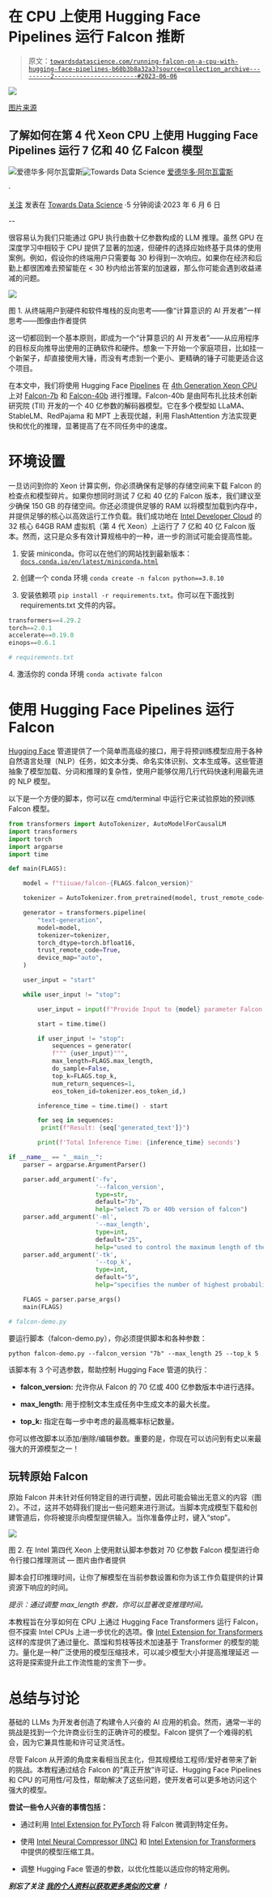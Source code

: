 # 在 CPU 上使用 Hugging Face Pipelines 运行 Falcon 推断

> 原文：[`towardsdatascience.com/running-falcon-on-a-cpu-with-hugging-face-pipelines-b60b3b8a32a3?source=collection_archive---------2-----------------------#2023-06-06`](https://towardsdatascience.com/running-falcon-on-a-cpu-with-hugging-face-pipelines-b60b3b8a32a3?source=collection_archive---------2-----------------------#2023-06-06)

![](img/344b0c93c3824c6cec55f3db8be1c23a.png)

[图片来源](https://www.freepik.com/free-photo/wild-eagle-standing-majestic-scene-generative-ai_40949970.htm#query=falcon&position=0&from_view=search&track=sph)

## 了解如何在第 4 代 Xeon CPU 上使用 Hugging Face Pipelines 运行 7 亿和 40 亿 Falcon 模型

[](https://eduand-alvarez.medium.com/?source=post_page-----b60b3b8a32a3--------------------------------)![爱德华多·阿尔瓦雷斯](https://eduand-alvarez.medium.com/?source=post_page-----b60b3b8a32a3--------------------------------)[](https://towardsdatascience.com/?source=post_page-----b60b3b8a32a3--------------------------------)![Towards Data Science](https://towardsdatascience.com/?source=post_page-----b60b3b8a32a3--------------------------------) [爱德华多·阿尔瓦雷斯](https://eduand-alvarez.medium.com/?source=post_page-----b60b3b8a32a3--------------------------------)

·

[关注](https://medium.com/m/signin?actionUrl=https%3A%2F%2Fmedium.com%2F_%2Fsubscribe%2Fuser%2Fe49cc416a8ef&operation=register&redirect=https%3A%2F%2Ftowardsdatascience.com%2Frunning-falcon-on-a-cpu-with-hugging-face-pipelines-b60b3b8a32a3&user=Eduardo+Alvarez&userId=e49cc416a8ef&source=post_page-e49cc416a8ef----b60b3b8a32a3---------------------post_header-----------) 发表在 [Towards Data Science](https://towardsdatascience.com/?source=post_page-----b60b3b8a32a3--------------------------------) ·5 分钟阅读·2023 年 6 月 6 日[](https://medium.com/m/signin?actionUrl=https%3A%2F%2Fmedium.com%2F_%2Fvote%2Ftowards-data-science%2Fb60b3b8a32a3&operation=register&redirect=https%3A%2F%2Ftowardsdatascience.com%2Frunning-falcon-on-a-cpu-with-hugging-face-pipelines-b60b3b8a32a3&user=Eduardo+Alvarez&userId=e49cc416a8ef&source=-----b60b3b8a32a3---------------------clap_footer-----------)

--

[](https://medium.com/m/signin?actionUrl=https%3A%2F%2Fmedium.com%2F_%2Fbookmark%2Fp%2Fb60b3b8a32a3&operation=register&redirect=https%3A%2F%2Ftowardsdatascience.com%2Frunning-falcon-on-a-cpu-with-hugging-face-pipelines-b60b3b8a32a3&source=-----b60b3b8a32a3---------------------bookmark_footer-----------)

很容易认为我们只能通过 GPU 执行由数十亿参数构成的 LLM 推理。虽然 GPU 在深度学习中相较于 CPU 提供了显著的加速，但硬件的选择应始终基于具体的使用案例。例如，假设你的终端用户只需要每 30 秒得到一次响应。如果你在经济和后勤上都很困难去预留能在 < 30 秒内给出答案的加速器，那么你可能会遇到收益递减的问题。

![](img/11d61d846e9add1d0566bd508e52052a.png)

图 1\. 从终端用户到硬件和软件堆栈的反向思考——像“计算意识的 AI 开发者”一样思考——图像由作者提供

这一切都回到一个基本原则，即成为一个“计算意识的 AI 开发者”——从应用程序的目标反向推导出使用的正确软件和硬件。想象一下开始一个家庭项目，比如挂一个新架子，却直接使用大锤，而没有考虑到一个更小、更精确的锤子可能更适合这个项目。

在本文中，我们将使用 Hugging Face [Pipelines](https://huggingface.co/docs/transformers/main_classes/pipelines) 在 [4th Generation Xeon CPU](https://www.intel.com/content/www/us/en/newsroom/news/4th-gen-xeon-scalable-processors-max-series-cpus-gpus.html#gs.zlhfe8) 上对 [Falcon-7b](https://huggingface.co/tiiuae/falcon-7b) 和 [Falcon-40b](https://huggingface.co/tiiuae/falcon-40b) 进行推理。Falcon-40b 是由阿布扎比技术创新研究院 (TII) 开发的一个 40 亿参数的解码器模型。它在多个模型如 LLaMA、StableLM、RedPajama 和 MPT 上表现优越，利用 FlashAttention 方法实现更快和优化的推理，显著提高了在不同任务中的速度。

# 环境设置

一旦访问到你的 Xeon 计算实例，你必须确保有足够的存储空间来下载 Falcon 的检查点和模型碎片。如果你想同时测试 7 亿和 40 亿的 Falcon 版本，我们建议至少确保 150 GB 的存储空间。你还必须提供足够的 RAM 以将模型加载到内存中，并提供足够的核心以高效运行工作负载。我们成功地在 [Intel Developer Cloud](https://bit.ly/3Fewcto) 的 32 核心 64GB RAM 虚拟机（第 4 代 Xeon）上运行了 7 亿和 40 亿 Falcon 版本。然而，这只是众多有效计算规格中的一种，进一步的测试可能会提高性能。

1.  安装 miniconda。你可以在他们的网站找到最新版本：[`docs.conda.io/en/latest/miniconda.html`](https://docs.conda.io/en/latest/miniconda.html)

1.  创建一个 conda 环境 `conda create -n falcon python==3.8.10`

1.  安装依赖项 `pip install -r requirements.txt`。你可以在下面找到 requirements.txt 文件的内容。

```py
transformers==4.29.2
torch==2.0.1
accelerate==0.19.0
einops==0.6.1

# requirements.txt
```

4\. 激活你的 conda 环境 `conda activate falcon`

# 使用 Hugging Face Pipelines 运行 Falcon

[Hugging Face](https://www.intel.com/content/www/us/en/developer/partner/hugging-face.html) 管道提供了一个简单而高级的接口，用于将预训练模型应用于各种自然语言处理（NLP）任务，如文本分类、命名实体识别、文本生成等。这些管道抽象了模型加载、分词和推理的复杂性，使用户能够仅用几行代码快速利用最先进的 NLP 模型。

以下是一个方便的脚本，你可以在 cmd/terminal 中运行它来试验原始的预训练 Falcon 模型。

```py
from transformers import AutoTokenizer, AutoModelForCausalLM
import transformers
import torch
import argparse
import time

def main(FLAGS):

    model = f"tiiuae/falcon-{FLAGS.falcon_version}"

    tokenizer = AutoTokenizer.from_pretrained(model, trust_remote_code=True)

    generator = transformers.pipeline(
        "text-generation",
        model=model,
        tokenizer=tokenizer,
        torch_dtype=torch.bfloat16,
        trust_remote_code=True,
        device_map="auto",
    )

    user_input = "start"

    while user_input != "stop":

        user_input = input(f"Provide Input to {model} parameter Falcon (not tuned): ")

        start = time.time()

        if user_input != "stop":
            sequences = generator( 
            f""" {user_input}""",
            max_length=FLAGS.max_length,
            do_sample=False,
            top_k=FLAGS.top_k,
            num_return_sequences=1,
            eos_token_id=tokenizer.eos_token_id,)

        inference_time = time.time() - start

        for seq in sequences:
         print(f"Result: {seq['generated_text']}")

        print(f'Total Inference Time: {inference_time} seconds')

if __name__ == "__main__":
    parser = argparse.ArgumentParser()

    parser.add_argument('-fv',
                        '--falcon_version',
                        type=str,
                        default="7b",
                        help="select 7b or 40b version of falcon")
    parser.add_argument('-ml',
                        '--max_length',
                        type=int,
                        default="25",
                        help="used to control the maximum length of the generated text in text generation tasks")
    parser.add_argument('-tk',
                        '--top_k',
                        type=int,
                        default="5",
                        help="specifies the number of highest probability tokens to consider at each step")

    FLAGS = parser.parse_args()
    main(FLAGS)

# falcon-demo.py
```

要运行脚本（falcon-demo.py），你必须提供脚本和各种参数：

`python falcon-demo.py --falcon_version "7b" --max_length 25 --top_k 5`

该脚本有 3 个可选参数，帮助控制 Hugging Face 管道的执行：

+   **falcon_version:** 允许你从 Falcon 的 70 亿或 400 亿参数版本中进行选择。

+   **max_length:** 用于控制文本生成任务中生成文本的最大长度。

+   **top_k:** 指定在每一步中考虑的最高概率标记数量。

你可以修改脚本以添加/删除/编辑参数。重要的是，你现在可以访问到有史以来最强大的开源模型之一！

## 玩转原始 Falcon

原始 Falcon 并未针对任何特定目的进行调整，因此可能会输出无意义的内容（图 2）。不过，这并不妨碍我们提出一些问题来进行测试。当脚本完成模型下载和创建管道后，你将被提示向模型提供输入。当你准备停止时，键入“stop”。

![](img/8825f4b73d5939d9eca8153326a8ffd3.png)

图 2\. 在 Intel 第四代 Xeon 上使用默认脚本参数对 70 亿参数 Falcon 模型进行命令行接口推理测试 — 图片由作者提供

脚本会打印推理时间，让你了解模型在当前参数设置和你为该工作负载提供的计算资源下响应的时间。

*提示：通过调整 max_length 参数，你可以显著改变推理时间。*

本教程旨在分享如何在 CPU 上通过 Hugging Face Transformers 运行 Falcon，但不探索 Intel CPUs 上进一步优化的选项。像 [Intel Extension for Transformers](https://github.com/intel/intel-extension-for-transformers) 这样的库提供了通过量化、蒸馏和剪枝等技术加速基于 Transformer 的模型的能力。量化是一种广泛使用的模型压缩技术，可以减少模型大小并提高推理延迟 — 这将是探索提升此工作流性能的宝贵下一步。

# 总结与讨论

基础的 LLMs 为开发者创造了构建令人兴奋的 AI 应用的机会。然而，通常一半的挑战是找到一个允许商业衍生的正确许可的模型。Falcon 提供了一个难得的机会，因为它兼具性能和许可证灵活性。

尽管 Falcon 从开源的角度来看相当民主化，但其规模给工程师/爱好者带来了新的挑战。本教程通过结合 Falcon 的“真正开放”许可证、Hugging Face Pipelines 和 CPU 的可用性/可及性，帮助解决了这些问题，使开发者可以更多地访问这个强大的模型。

**尝试一些令人兴奋的事情包括：**

+   通过利用 [Intel Extension for PyTorch](https://www.intel.com/content/www/us/en/developer/tools/oneapi/optimization-for-pytorch.html#gs.0ugs0o) 将 Falcon 微调到特定任务。

+   使用 [Intel Neural Compressor (INC)](https://www.intel.com/content/www/us/en/developer/tools/oneapi/neural-compressor.html#gs.zm5zqx) 和 [Intel Extension for Transformers](https://github.com/intel/intel-extension-for-transformers) 中提供的模型压缩工具。

+   调整 Hugging Face 管道的参数，以优化性能以适应你的特定用例。

***别忘了关注*** [***我的个人资料以获取更多类似的文章***](https://eduand-alvarez.medium.com/) ***！***
